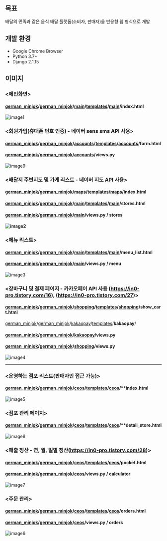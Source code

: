 ## 목표

배달의 민족과 같은 음식 배달 플랫폼(소비자, 판매자)을 반응형 웹 형식으로 개발



## 개발 환경

- Google Chrome Browser
- Python 3.7+
- Django 2.1.15



## 이미지

### <메인화면>

#### [german_minjok](https://github.com/do-park/german_minjok)/[german_minjok](https://github.com/do-park/german_minjok/tree/master/german_minjok)/[main](https://github.com/do-park/german_minjok/tree/master/german_minjok/main)/[templates](https://github.com/do-park/german_minjok/tree/master/german_minjok/main/templates)/[main](https://github.com/do-park/german_minjok/tree/master/german_minjok/main/templates/main)/**index.html**


![image1](readme\image1.png)

### <회원가입(휴대폰 번호 인증) - 네이버 sens sms API 사용>

#### [german_minjok](https://github.com/do-park/german_minjok)/[german_minjok](https://github.com/do-park/german_minjok/tree/master/german_minjok)/[accounts](https://github.com/do-park/german_minjok/tree/master/german_minjok/accounts)/[templates](https://github.com/do-park/german_minjok/tree/master/german_minjok/accounts/templates)/[accounts](https://github.com/do-park/german_minjok/tree/master/german_minjok/accounts/templates/accounts)/**form.html**

#### [german_minjok](https://github.com/do-park/german_minjok)/[german_minjok](https://github.com/do-park/german_minjok/tree/master/german_minjok)/[accounts](https://github.com/do-park/german_minjok/tree/master/german_minjok/accounts)/**views.py**

![image9](readme\image9.png)

### <배달지 주변지도 및 가게 리스트 - 네이버 지도 API 사용>

#### [german_minjok](https://github.com/do-park/german_minjok)/[german_minjok](https://github.com/do-park/german_minjok/tree/master/german_minjok)/[maps](https://github.com/do-park/german_minjok/tree/master/german_minjok/maps)/[templates](https://github.com/do-park/german_minjok/tree/master/german_minjok/maps/templates)/[maps](https://github.com/do-park/german_minjok/tree/master/german_minjok/maps/templates/maps)/**index.html**

#### [german_minjok](https://github.com/do-park/german_minjok)/[german_minjok](https://github.com/do-park/german_minjok/tree/master/german_minjok)/[main](https://github.com/do-park/german_minjok/tree/master/german_minjok/main)/[templates](https://github.com/do-park/german_minjok/tree/master/german_minjok/main/templates)/[main](https://github.com/do-park/german_minjok/tree/master/german_minjok/main/templates/main)/**stores.html**

#### [german_minjok](https://github.com/do-park/german_minjok)/[german_minjok](https://github.com/do-park/german_minjok/tree/master/german_minjok)/[main](https://github.com/do-park/german_minjok/tree/master/german_minjok/main)/**views.py** / stores 

#### ![image2](readme\image2.png)



### <메뉴 리스트>

#### [german_minjok](https://github.com/do-park/german_minjok)/[german_minjok](https://github.com/do-park/german_minjok/tree/master/german_minjok)/[main](https://github.com/do-park/german_minjok/tree/master/german_minjok/main)/[templates](https://github.com/do-park/german_minjok/tree/master/german_minjok/main/templates)/[main](https://github.com/do-park/german_minjok/tree/master/german_minjok/main/templates/main)/**menu_list.html**

#### [german_minjok](https://github.com/do-park/german_minjok)/[german_minjok](https://github.com/do-park/german_minjok/tree/master/german_minjok)/[main](https://github.com/do-park/german_minjok/tree/master/german_minjok/main)/**views.py** / menu 

![image3](readme\image3.png)



### <장바구니 및 결제 페이지 - 카카오페이 API 사용 (https://in0-pro.tistory.com/16), (https://in0-pro.tistory.com/27)>

#### [german_minjok](https://github.com/do-park/german_minjok)/[german_minjok](https://github.com/do-park/german_minjok/tree/master/german_minjok)/[shopping](https://github.com/do-park/german_minjok/tree/master/german_minjok/shopping)/[templates](https://github.com/do-park/german_minjok/tree/master/german_minjok/shopping/templates)/[shopping](https://github.com/do-park/german_minjok/tree/master/german_minjok/shopping/templates/shopping)/**show_cart.html**

[german_minjok](https://github.com/do-park/german_minjok)/[german_minjok](https://github.com/do-park/german_minjok/tree/master/german_minjok)/[kakaopay](https://github.com/do-park/german_minjok/tree/master/german_minjok/kakaopay)/[templates](https://github.com/do-park/german_minjok/tree/master/german_minjok/kakaopay/templates)/**kakaopay**/

#### [german_minjok](https://github.com/do-park/german_minjok)/[german_minjok](https://github.com/do-park/german_minjok/tree/master/german_minjok)/[kakaopay](https://github.com/do-park/german_minjok/tree/master/german_minjok/kakaopay)/**views.py**

#### [german_minjok](https://github.com/do-park/german_minjok)/[german_minjok](https://github.com/do-park/german_minjok/tree/master/german_minjok)/[shopping](https://github.com/do-park/german_minjok/tree/master/german_minjok/shopping)/**views.py** 

![image4](readme\image4.png)



<hr>

### <운영하는 점포 리스트(판매자만 접근 가능)>

#### [german_minjok](https://github.com/do-park/german_minjok)/[german_minjok](https://github.com/do-park/german_minjok/tree/master/german_minjok)/[ceos](https://github.com/do-park/german_minjok/tree/master/german_minjok/ceos)/[templates](https://github.com/do-park/german_minjok/tree/master/german_minjok/ceos/templates)/[ceos](https://github.com/do-park/german_minjok/tree/master/german_minjok/ceos/templates/ceos)/**index.html

![image5](readme\image5.png)



### <점포 관리 페이지>

#### [german_minjok](https://github.com/do-park/german_minjok)/[german_minjok](https://github.com/do-park/german_minjok/tree/master/german_minjok)/[ceos](https://github.com/do-park/german_minjok/tree/master/german_minjok/ceos)/[templates](https://github.com/do-park/german_minjok/tree/master/german_minjok/ceos/templates)/[ceos](https://github.com/do-park/german_minjok/tree/master/german_minjok/ceos/templates/ceos)/**detail_store.html

![image8](readme\image8.png)



### <매출 정산 - 연, 월, 일별 정산(https://in0-pro.tistory.com/28)>

#### [german_minjok](https://github.com/do-park/german_minjok)/[german_minjok](https://github.com/do-park/german_minjok/tree/master/german_minjok)/[ceos](https://github.com/do-park/german_minjok/tree/master/german_minjok/ceos)/[templates](https://github.com/do-park/german_minjok/tree/master/german_minjok/ceos/templates)/[ceos](https://github.com/do-park/german_minjok/tree/master/german_minjok/ceos/templates/ceos)/**pocket.html**

#### [german_minjok](https://github.com/do-park/german_minjok)/[german_minjok](https://github.com/do-park/german_minjok/tree/master/german_minjok)/[ceos](https://github.com/do-park/german_minjok/tree/master/german_minjok/ceos)/**views.py** / calculator 

![image7](readme\image7.png)



### <주문 관리>

#### [german_minjok](https://github.com/do-park/german_minjok)/[german_minjok](https://github.com/do-park/german_minjok/tree/master/german_minjok)/[ceos](https://github.com/do-park/german_minjok/tree/master/german_minjok/ceos)/[templates](https://github.com/do-park/german_minjok/tree/master/german_minjok/ceos/templates)/[ceos](https://github.com/do-park/german_minjok/tree/master/german_minjok/ceos/templates/ceos)/**orders.html**

#### [german_minjok](https://github.com/do-park/german_minjok)/[german_minjok](https://github.com/do-park/german_minjok/tree/master/german_minjok)/[ceos](https://github.com/do-park/german_minjok/tree/master/german_minjok/ceos)/**views.py** / orders 

![image6](readme\image6.png)